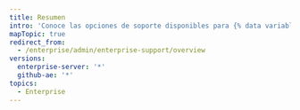 ```yaml
---
title: Resumen
intro: 'Conoce las opciones de soporte disponibles para {% data variables.product.product_name %}.'
mapTopic: true
redirect_from:
  - /enterprise/admin/enterprise-support/overview
versions:
  enterprise-server: '*'
  github-ae: '*'
topics:
  - Enterprise
---
```


